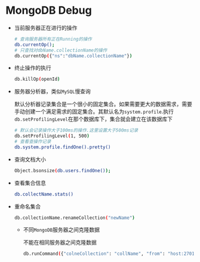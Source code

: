 # MongoDB Debug

-  当前服务器正在进行的操作

    ```bash
    # 查询服务器所有正在Running的操作
    db.currentOp();
    # 只查找对dbName.collectionName的操作
    db.currentOp({"ns":"dbName.collectionName"})
    ```

- 终止操作的执行

    ```bash
    db.killOp(openId)
    ```

- 服务器分析器，类似`MySQL`慢查询

    默认分析器记录集合是一个很小的固定集合。如果需要更大的数据需求，需要手动创建一个满足需求的固定集合。其默认名为`system.profile`.执行`db.setProfilingLevel`在那个数据库下，集合就会建立在该数据库下

    ```bash
    # 默认会记录操作大于100ms的操作.这里设置大于500ms记录
    db.setProfilingLevel(1, 500)
    # 查看查操作记录
    db.system.profile.findOne().pretty()
    ```
- 查询文档大小
  ```bash
  Object.bsonsize(db.users.findOne());
  ```
- 查看集合信息
  ```bash
  db.collectName.stats()
  ```

- 重命名集合
  ```bash
  db.collectionName.renameCollection("newName")
  ```

  - 不同`MongoDB`服务器之间克隆数据
    
    不能在相同服务器之间克隆数据
    ```bash
    db.runCommand({"colneCollection": "collName", "from": "host:27017"})
    ```